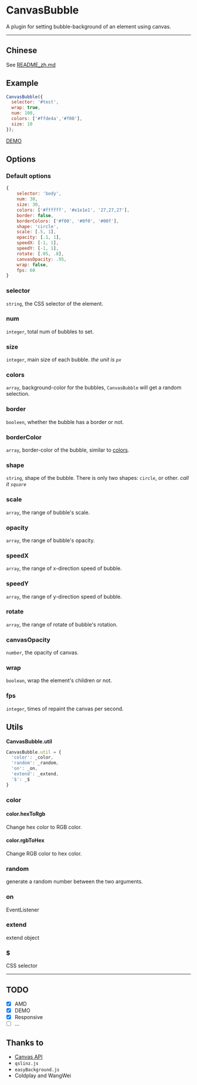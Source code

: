 # CanvasBubble
A plugin for setting bubble-background of an element using canvas.

----

##  Chinese

See [README_zh.md](README_zh.md)

## Example

```js
CanvasBubble({
  selector: '#test',
  wrap: true,
  num: 100,
  colors: ['#ffde4a','#f00'],
  size: 10
});
```

[DEMO](http://xovel.cn/CanvasBubble)

## Options

### Default options

```js
{
    selector: 'body',
    num: 30,
    size: 30,
    colors: ['#ffffff', '#e1e1e1', '27,27,27'],
    border: false,
    borderColors: ['#f00', '#0f0', '#00f'],
    shape: 'circle',
    scale: [.5, 1],
    opacity: [.1, 1],
    speedX: [-1, 1],
    speedY: [-1, 1],
    rotate: [.05, .8],
    canvasOpacity: .95,
    wrap: false,
    fps: 60
}
```

### selector

`string`, the CSS selector of the element.

### num

`integer`, total num of bubbles to set.

### size

`integer`, main size of each bubble. *the unit is `px`*

### colors

`array`, background-color for the bubbles, `CanvasBubble` will get a random selection.

### border

`booleen`, whether the bubble has a border or not.

### borderColor

`array`, border-color of the bubble, similar to [colors](#colors).

### shape

`string`, shape of the bubble. There is only two shapes: `circle`, or other. *call it `square`*

### scale

`array`, the range of bubble's scale.

### opacity

`array`, the range of bubble's opacity.

### speedX

`array`, the range of x-direction speed of bubble.

### speedY

`array`, the range of y-direction speed of bubble.

### rotate

`array`, the range of rotate of bubble's rotation.

### canvasOpacity

`number`, the opacity of canvas.

### wrap

`boolean`, wrap the element's children or not.

### fps

`integer`, times of repaint the canvas per second.

## Utils

**CanvasBubble.util**

```js
CanvasBubble.util = {
  'color': _color,
  'random': _random,
  'on': _on,
  'extend': _extend,
  '$': _$
}
```

### color

#### color.hexToRgb

Change hex color to RGB color.

#### color.rgbToHex

Change RGB color to hex color.

### random

generate a random number between the two arguments.

### on

EventListener

### extend

extend object

### $

CSS selector

-----

## TODO

- [x] AMD
- [x] DEMO
- [x] Responsive
- [ ] ...

## Thanks to

- [Canvas API](https://developer.mozilla.org/en-US/docs/Web/API/Canvas_API)
- `qslinz.js`
- `easyBackground.js`
- Coldplay and WangWei
